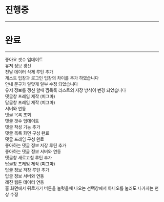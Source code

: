 # 진행중
***  

# 완료
***

좋아요 갯수 업데이트  
유저 정보 갱신  
전날 데이터 삭제 루틴 추가  
게스트 입장과 로그인 입장의 차이를 추가 하였습니다  
안내 문구가 알맞게 일부 수정 되었습니다  
유저 정보를 갱신 할때 찜목록 리스트의 저장 방식이 변경 되었습니다  
댓글창 프레임 제작 (피그마)  
답글창 프레임 제작 (피그마)  
서버와 연동  
댓글 목록 조회  
댓글 갯수 업데이트  
댓글 작성 기능 추가  
댓글 목록 화면 구성 완료  
댓글 프레임 구성 완료  
좋아하는 댓글 정보 저장 루틴 추가  
좋아하는 댓글 정보 서버와 연동  
댓글창 새로고침 루틴 추가  
답글창 프레임 제작 (피그마)  
답글 정보 저장 루틴 추가  
답글 정보 서버와 연동  
레진 웹툰 데이터 연동  
홈 화면에서 뒤로가기 버튼을 눌럿을때 나오는 선택창에서 아니오를 눌러도 나가지는 현상 수정   